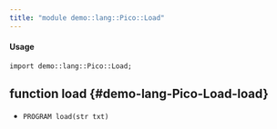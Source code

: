 ```yaml
---
title: "module demo::lang::Pico::Load"
---
```


#### Usage

`import demo::lang::Pico::Load;`


## function load {#demo-lang-Pico-Load-load}

* ``PROGRAM load(str txt)``

